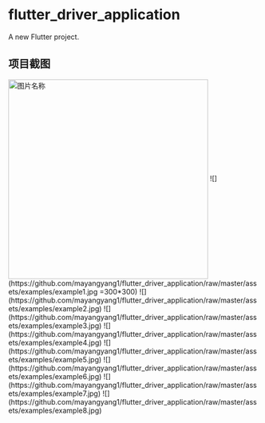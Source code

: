 # flutter_driver_application

A new Flutter project.

## 项目截图
<img src="https://github.com/mayangyang1/flutter_driver_application/raw/master/assets/examples/example1.jpg" width = "400"  alt="图片名称" align=center />
![](https://github.com/mayangyang1/flutter_driver_application/raw/master/assets/examples/example1.jpg =300*300)  
![](https://github.com/mayangyang1/flutter_driver_application/raw/master/assets/examples/example2.jpg)  
![](https://github.com/mayangyang1/flutter_driver_application/raw/master/assets/examples/example3.jpg)  
![](https://github.com/mayangyang1/flutter_driver_application/raw/master/assets/examples/example4.jpg)  
![](https://github.com/mayangyang1/flutter_driver_application/raw/master/assets/examples/example5.jpg)  
![](https://github.com/mayangyang1/flutter_driver_application/raw/master/assets/examples/example6.jpg)  
![](https://github.com/mayangyang1/flutter_driver_application/raw/master/assets/examples/example7.jpg)  
![](https://github.com/mayangyang1/flutter_driver_application/raw/master/assets/examples/example8.jpg)  



